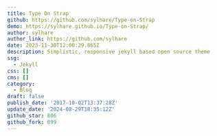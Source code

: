 ```yaml
---
title: Type On Strap
github: https://github.com/sylhare/Type-on-Strap
demo: https://sylhare.github.io/Type-on-Strap/
author: sylhare
author_link: https://github.com/sylhare
date: 2023-11-30T12:00:29.865Z
description: Simplistic, responsive jekyll based open source theme
ssg:
  - Jekyll
css: []
cms: []
category:
  - Blog
draft: false
publish_date: '2017-10-02T13:37:28Z'
update_date: '2024-08-29T18:35:12Z'
github_star: 806
github_fork: 899
---
```

